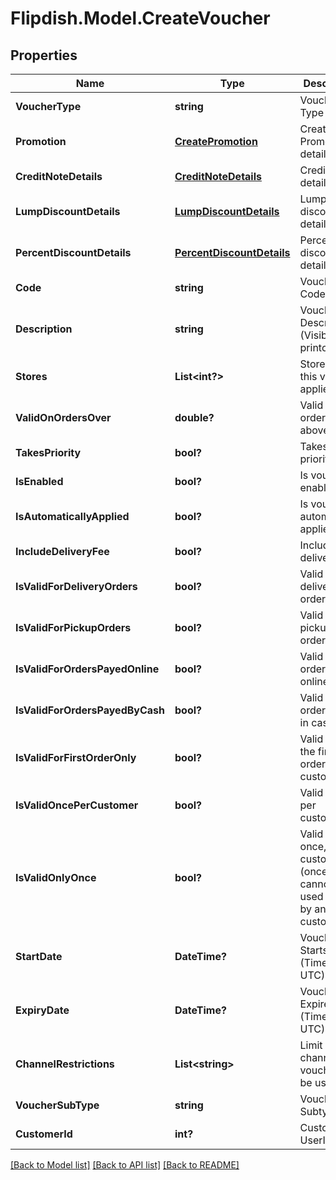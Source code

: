 # Flipdish.Model.CreateVoucher
## Properties

Name | Type | Description | Notes
------------ | ------------- | ------------- | -------------
**VoucherType** | **string** | Voucher Type | [optional] 
**Promotion** | [**CreatePromotion**](CreatePromotion.md) | Create Promotion details | [optional] 
**CreditNoteDetails** | [**CreditNoteDetails**](CreditNoteDetails.md) | Credit note details | [optional] 
**LumpDiscountDetails** | [**LumpDiscountDetails**](LumpDiscountDetails.md) | Lump discount details | [optional] 
**PercentDiscountDetails** | [**PercentDiscountDetails**](PercentDiscountDetails.md) | Percent discount details | [optional] 
**Code** | **string** | Voucher Code | [optional] 
**Description** | **string** | Voucher Description (Visible on printout) | [optional] 
**Stores** | **List&lt;int?&gt;** | Stores that this voucher applies to | [optional] 
**ValidOnOrdersOver** | **double?** | Valid on orders on or above | [optional] 
**TakesPriority** | **bool?** | Takes priority | [optional] 
**IsEnabled** | **bool?** | Is voucher enabled | [optional] 
**IsAutomaticallyApplied** | **bool?** | Is voucher automatically applied | [optional] 
**IncludeDeliveryFee** | **bool?** | Include delivery fees | [optional] 
**IsValidForDeliveryOrders** | **bool?** | Valid for delivery orders | [optional] 
**IsValidForPickupOrders** | **bool?** | Valid for pickup orders | [optional] 
**IsValidForOrdersPayedOnline** | **bool?** | Valid for orders payed online | [optional] 
**IsValidForOrdersPayedByCash** | **bool?** | Valid for orders payed in cash | [optional] 
**IsValidForFirstOrderOnly** | **bool?** | Valid only on the first order by the customer | [optional] 
**IsValidOncePerCustomer** | **bool?** | Valid once per customer | [optional] 
**IsValidOnlyOnce** | **bool?** | Valid only once, by any customer (once used cannot be used again by any other customer) | [optional] 
**StartDate** | **DateTime?** | Voucher Starts On (Time in UTC) | [optional] 
**ExpiryDate** | **DateTime?** | Voucher Expires On (Time in UTC) | [optional] 
**ChannelRestrictions** | **List&lt;string&gt;** | Limit the channels this voucher can be used on | [optional] 
**VoucherSubType** | **string** | Voucher Subtype | [optional] 
**CustomerId** | **int?** | Customer UserID | [optional] 

[[Back to Model list]](../README.md#documentation-for-models) [[Back to API list]](../README.md#documentation-for-api-endpoints) [[Back to README]](../README.md)

